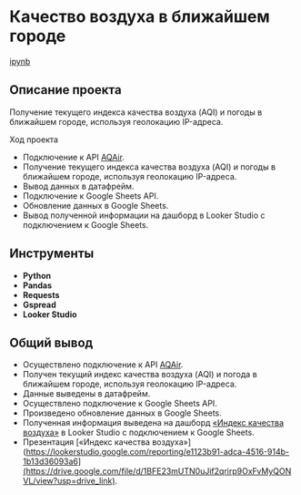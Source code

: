 # Качество воздуха в ближайшем городе

[ipynb](https://github.com/ama-lls/Air-quality-in-nearest-city/blob/main/%D0%9A%D0%B0%D1%87%D0%B5%D1%81%D1%82%D0%B2%D0%BE%20%D0%B2%D0%BE%D0%B7%D0%B4%D1%83%D1%85%D0%B0%20%D0%B2%20%D0%B1%D0%BB%D0%B8%D0%B6%D0%B0%D0%B9%D1%88%D0%B5%D0%BC%20%D0%B3%D0%BE%D1%80%D0%BE%D0%B4%D0%B5.ipynb)    

## Описание проекта

Получение текущего индекса качества воздуха (AQI) и погоды в ближайшем городе, используя геолокацию IP-адреса.

Ход проекта
- Подключение к API [AQAir](https://www.iqair.com/ru/world-air-quality).
- Получение текущего индекса качества воздуха (AQI) и погоды в ближайшем городе, используя геолокацию IP-адреса.
- Вывод данных в датафрейм.
- Подключение к Google Sheets API.
- Обновление данных в Google Sheets.
- Вывод полученной информации на дашборд в Looker Studio с подключением к Google Sheets.

## Инструменты


- **Python**
- **Pandas**
- **Requests**
- **Gspread**
- **Looker Studio**


## Общий вывод

- Осуществлено подключение к API [AQAir](https://www.iqair.com/ru/world-air-quality).
- Получен текущий индекс качества воздуха (AQI) и погода в ближайшем городе, используя геолокацию IP-адреса.
- Данные выведены в датафрейм.
- Осуществлено подключение к Google Sheets API.
- Произведено обновление данных в Google Sheets.
- Полученная информация выведена на дашборд [«Индекс качества воздуха»](https://lookerstudio.google.com/reporting/e1123b91-adca-4516-914b-1b13d36093a6) в Looker Studio с подключением к Google Sheets.
- Презентация [«Индекс качества воздуха»](https://lookerstudio.google.com/reporting/e1123b91-adca-4516-914b-1b13d36093a6](https://drive.google.com/file/d/1BFE23mUTN0uJif2qrirp9OxFvMyQONVL/view?usp=drive_link).
